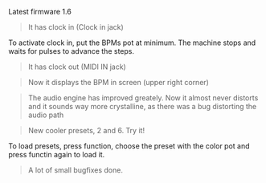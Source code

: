 Latest firmware 1.6

>It has clock in (Clock in jack)

To activate clock in, put the BPMs pot at minimum. The machine stops and waits for pulses to advance the steps.

>It has clock out (MIDI IN jack)

>Now it displays the BPM in screen (upper right corner)

>The audio engine has improved greately. Now it almost never distorts and it sounds way more crystalline, as there was a bug distorting the audio path

>New cooler presets, 2 and 6. Try it!

To load presets, press function, choose the preset with the color pot and press functin again to load it.

>A lot of small bugfixes done.
